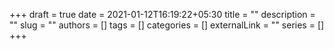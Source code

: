 +++ 
draft = true
date = 2021-01-12T16:19:22+05:30
title = ""
description = ""
slug = ""
authors = []
tags = []
categories = []
externalLink = ""
series = []
+++
